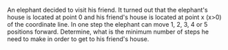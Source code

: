 An elephant decided to visit his friend. It turned out that the elephant's house is located at point 0 and his friend's house is located at point x (x>0) of the coordinate line. In one step the elephant can move 1, 2, 3, 4 or 5 positions forward.
Determine, what is the minimum number of steps he need to make in order to get to his friend's house.